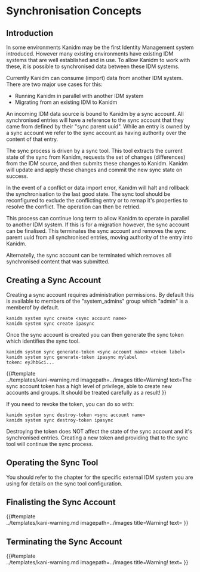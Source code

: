 # Synchronisation Concepts

## Introduction

In some environments Kanidm may be the first Identity Management system introduced. However many
existing environments have existing IDM systems that are well established and in use. To allow
Kanidm to work with these, it is possible to synchronised data between these IDM systems.

Currently Kanidm can consume (import) data from another IDM system. There are two major use cases
for this:

* Running Kanidm in parallel with another IDM system
* Migrating from an existing IDM to Kanidm

An incoming IDM data source is bound to Kanidm by a sync account. All synchronised entries will
have a reference to the sync account that they came from defined by their "sync parent uuid".
While an entry is owned by a sync account we refer to the sync account as having authority over
the content of that entry.

The sync process is driven by a sync tool. This tool extracts the current state of the sync from
Kanidm, requests the set of changes (differences) from the IDM source, and then submits these
changes to Kanidm. Kanidm will update and apply these changes and commit the new sync state on
success.

In the event of a conflict or data import error, Kanidm will halt and rollback the synchronisation
to the last good state. The sync tool should be reconfigured to exclude the conflicting entry or
to remap it's properties to resolve the conflict. The operation can then be retried.

This process can continue long term to allow Kanidm to operate in parallel to another IDM system. If
this is for a migration however, the sync account can be finalised. This terminates the sync account
and removes the sync parent uuid from all synchronised entries, moving authority of the entry into
Kanidm.

Alternatelly, the sync account can be terminated which removes all synchronised content that was submitted.

## Creating a Sync Account

Creating a sync account requires administration permissions. By default this is available to
members of the "system\_admins" group which "admin" is a memberof by default.

    kanidm system sync create <sync account name>
    kanidm system sync create ipasync

Once the sync account is created you can then generate the sync token which identifies the
sync tool.

    kanidm system sync generate-token <sync account name> <token label>
    kanidm system sync generate-token ipasync mylabel
    token: eyJhbGci...

{{#template  
    ../templates/kani-warning.md
    imagepath=../images
    title=Warning!
    text=The sync account token has a high level of privilege, able to create new accounts and groups. It should be treated carefully as a result!
}}

If you need to revoke the token, you can do so with:

    kanidm system sync destroy-token <sync account name>
    kanidm system sync destroy-token ipasync

Destroying the token does NOT affect the state of the sync account and it's synchronised entries. Creating
a new token and providing that to the sync tool will continue the sync process.

## Operating the Sync Tool

You should refer to the chapter for the specific external IDM system you are using for details on
the sync tool configuration.

## Finalisting the Sync Account



{{#template  
    ../templates/kani-warning.md
    imagepath=../images
    title=Warning!
    text=
}}




## Terminating the Sync Account

{{#template  
    ../templates/kani-warning.md
    imagepath=../images
    title=Warning!
    text=
}}




